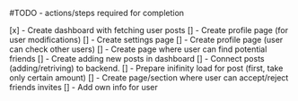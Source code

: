 #TODO - actions/steps required for completion

[x] - Create dashboard with fetching user posts
[] - Create profile page (for user modifications)
[] - Create settings page
[] - Create profile page (user can check other users)
[] - Create page where user can find potential friends
[] - Create adding new posts in dashboard
[] - Connect posts (adding/retriving) to backend.
[] - Prepare inifinity load for post (first, take only certain amount)
[] - Create page/section where user can accept/reject friends invites
[] - Add own info for user
